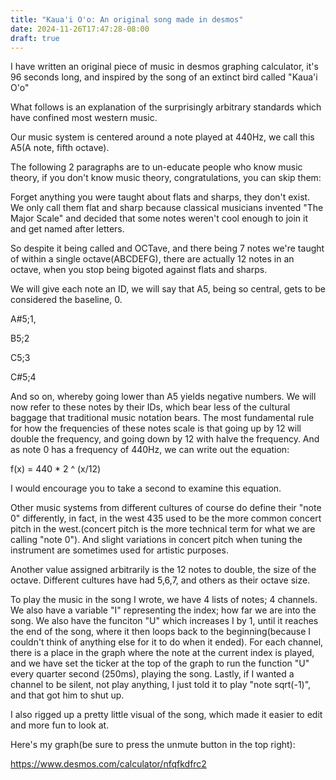 ```yaml
---
title: "Kaua'i O'o: An original song made in desmos"
date: 2024-11-26T17:47:28-08:00
draft: true
---
```


I have written an original piece of music in desmos graphing calculator, it's 96 seconds long, and inspired by the song of an extinct bird called "Kaua'i O'o"

What follows is an explanation of the surprisingly arbitrary standards which have confined most western music.

Our music system is centered around a note played at 440Hz, we call this A5(A note, fifth octave).

The following 2 paragraphs are to un-educate people who know music theory, if you don't know music theory, congratulations, you can skip them:

Forget anything you were taught about flats and sharps, they don't exist. We only call them flat and sharp because classical musicians invented "The Major Scale" and decided that some notes weren't cool enough to join it and get named after letters.

So despite it being called and OCTave, and there being 7 notes we're taught of within a single octave(ABCDEFG), there are actually 12 notes in an octave, when you stop being bigoted against flats and sharps.

We will give each note an ID, we will say that A5, being so central, gets to be considered the baseline, 0.

A#5;1,

B5;2

C5;3

C#5;4

And so on, whereby going lower than A5 yields negative numbers. We will now refer to these notes by their IDs, which bear less of the cultural baggage that traditional music notation bears. The most fundamental rule for how the frequencies of these notes scale is that going up by 12 will double the frequency, and going down by 12 with halve the frequency. And as note 0 has a frequency of 440Hz, we can write out the equation:

f(x) = 440 * 2 ^ (x/12)

I would encourage you to take a second to examine this equation.

Other music systems from different cultures of course do define their "note 0" differently, in fact, in the west 435 used to be the more common concert pitch in the west.(concert pitch is the more technical term for what we are calling "note 0"). And slight variations in concert pitch when tuning the instrument are sometimes used for artistic purposes.

Another value assigned arbitrarily is the 12 notes to double, the size of the octave. Different cultures have had 5,6,7, and others as their octave size.

To play the music in the song I wrote, we have 4 lists of notes; 4 channels. We also have a variable "I" representing the index; how far we are into the song. We also have the funciton "U" which increases I by 1, until it reaches the end of the song, where it then loops back to the beginning(because I couldn't think of anything else for it to do when it ended). For each channel, there is a place in the graph where the note at the current index is played, and we have set the ticker at the top of the graph to run the function "U" every quarter second (250ms), playing the song. Lastly, if I wanted a channel to be silent, not play anything, I just told it to play "note sqrt(-1)", and that got him to shut up.

I also rigged up a pretty little visual of the song, which made it easier to edit and more fun to look at.

Here's my graph(be sure to press the unmute button in the top right):

https://www.desmos.com/calculator/nfqfkdfrc2